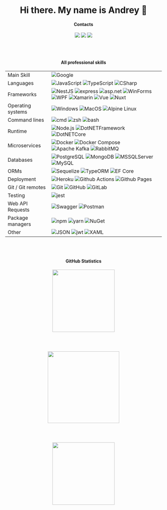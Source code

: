 <h1 align="center">Hi there. My name is Andrey 👋</h1>

<h4 align="center">
  Contacts
</h4>

<p align="center">	
 <a href="https://vk.com/vk.peoples.kirik" target="_blank" style="text-decoration: none">	 
  <img src="https://img.icons8.com/color/48/000000/vk-com.png"/>
 </a>	 
  
 <a href="https://www.linkedin.com/in/andrey-agafonov-dev/" target="_blank" style="text-decoration: none">	
  <img src="https://img.icons8.com/fluent/48/000000/linkedin.png" />
 </a>

  <a href="https://t.me/DES_Destry" target="_blank" style="text-decoration: none">	
  <img src="https://img.icons8.com/fluent/48/000000/telegram-app.png" />
 </a>
</p>

<br/>
<br/>

 <!-- <h4 align="center">
  Base professional skills
 </h4>

<p align="center">
</p> -->

<h4 align="center">
  Аll professional skills	
</h4>

<table>
  <tr>
    <td>Main Skill</td>
    <td>
     <img alt="Google" src="https://img.shields.io/badge/-Google-4285F4?style=flat&logo=Google&logoColor=white" />
    </td>
  </tr>

  <tr>
    <td>Languages</td>
    <td>
      <img alt="JavaScript" src="https://img.shields.io/badge/-JavaScript-F7DF1E?style=flat&logo=JavaScript&logoColor=black" />
      <img alt="TypeScript" src="https://img.shields.io/badge/-TypeScript-29A0DD?style=flat&logo=TypeScript&logoColor=white" />
       <img alt="CSharp" src="https://img.shields.io/badge/-C%23-green?style=flat&logo=C-Sharp&logoColor=white" />
    </td>
  </tr>

  <tr>
    <td>Frameworks</td>
    <td>
      <img alt="NestJS" src="https://img.shields.io/badge/-Nest.js-E0234E?style=flat&logo=NestJS&logoColor=white" />
      <img alt="express" src="https://img.shields.io/badge/-Express-000000?style=flat&logo=Express&logoColor=white" />
      <img alt="asp.net" src="https://img.shields.io/badge/-ASP.NET (Web API)-5C2D91?style=flat&logo=.NET&logoColor=white" />
      <img alt="WinForms" src="https://img.shields.io/badge/-WinForms-5C2D91?style=flat&logo=.NET&logoColor=white" />
      <img alt="WPF" src="https://img.shields.io/badge/-WPF-5C2D91?style=flat&logo=.NET&logoColor=white" />
      <img alt="Xamarin" src="https://img.shields.io/badge/-Xamarin-3498DB?style=flat&logo=Xamarin&logoColor=white" />
      <img alt="Vue" src="https://img.shields.io/badge/-Vue.js-4FC08D?style=flat&logo=Vue.js&logoColor=white" />     <img alt="Nuxt" src="https://img.shields.io/badge/-Nuxt.js-00DC82?style=flat&logo=Nuxt.js&logoColor=white" />
    </td>
  </tr>

  <tr>
    <td>Operating systems</td>
    <td>
      <img alt="Windows" src="https://img.shields.io/badge/-Windows-0078D6?style=flat&logo=Windows&logoColor=white" />
      <img alt="MacOS" src="https://img.shields.io/badge/-MacOS-000000?style=flat&logo=Apple&logoColor=white" />
      <img alt="Alpine Linux" src="https://img.shields.io/badge/-Alpine Linux-0D597F?style=flat&logo=Alpine Linux&logoColor=white" />
    </td>
  </tr>

  <tr>
    <td>Command lines</td>
    <td>
      <img alt="cmd" src="https://img.shields.io/badge/-Windows Terminal-4D4D4D?style=flat&logo=Windows Terminal&logoColor=white" />
      <img alt="zsh" src="https://img.shields.io/badge/-zsh-000000?style=flat&logo=iTerm2&logoColor=white" />
      <img alt="bash" src="https://img.shields.io/badge/-Bash-4EAA25?style=flat&logo=GNU Bash&logoColor=white" />
    </td>
  </tr>

  <tr>
    <td>Runtime</td>
    <td>
      <img alt="Node.js" src="https://img.shields.io/badge/-Node.js-339933?style=flat&logo=Node.js&logoColor=white" />
      <img alt="DotNETFramework" src="https://img.shields.io/badge/-.NET Framework 4.8-5C2D91?style=flat&logo=.NET&logoColor=white" />
      <img alt="DotNETCore" src="https://img.shields.io/badge/-.NET Core 6.0-5C2D91?style=flat&logo=.NET&logoColor=white" />
    </td>
  </tr>

  <tr>
    <td>Microservices</td>
    <td>
      <img alt="Docker" src="https://img.shields.io/badge/-Docker-29A0DD?style=flat&logo=Docker&logoColor=white"/>
      <img alt="Docker Compose" src="https://img.shields.io/badge/-Docker Compose-29A0DD?style=flat&logo=Docker&logoColor=white"/>
      <img alt="Apache Kafka" src="https://img.shields.io/badge/-Apache Kafka-231F20?style=flat&logo=Apache Kafka&logoColor=white"/>
      <img alt="RabbitMQ" src="https://img.shields.io/badge/-RabbitMQ-FF6600?style=flat&logo=RabbitMQ&logoColor=white"/>
    </td>
  </tr>

  <tr>
    <td>Databases</td>
    <td>
      <img alt="PostgreSQL" src="https://img.shields.io/badge/-PostgreSQL-4169E1?style=flat&logo=PostgreSQL&logoColor=white" />
      <img alt="MongoDB" src="https://img.shields.io/badge/-MongoDB-13AA52?style=flat&logo=mongodb&logoColor=white" />
      <img alt="MSSQLServer" src="https://img.shields.io/badge/-MSSQL-CC2927?style=flat&logo=Microsoft-SQL-Server&logoColor=white" />
      <img alt="MySQL" src="https://img.shields.io/badge/-MySQL-004F6A?style=flat&logo=MySQL&logoColor=white" />
    </td>
  </tr>

  <tr>
    <td>ORMs</td>
    <td>
      <img alt="Sequelize" src="https://img.shields.io/badge/-Sequelize-52B0E7?style=flat&logo=Sequelize&logoColor=white" />
      <img alt="TypeORM" src="https://img.shields.io/badge/-TypeORM-F18933?style=flat&logoColor=white" />
      <img alt="EF Core" src="https://img.shields.io/badge/-EF Core-5C2D91?style=flat&logo=.NET&logoColor=white" />
    </td>
  </tr>

  <tr>
    <td>Deployment</td>
    <td>
      <img alt="Heroku" src="https://img.shields.io/badge/-Heroku-430098?style=flat&logo=Heroku&logoColor=white"/>
      <img alt="Github Actions" src="https://img.shields.io/badge/-Github Actions-2088FF?style=flat&logo=Github Actions&logoColor=white"/>
      <img alt="Github Pages" src="https://img.shields.io/badge/-Github Pages-222222?style=flat&logo=Github Pages&logoColor=white"/>
    </td>
  </tr>

  <tr>
    <td>Git / Git remotes</td>
    <td>
      <img alt="Git" src="https://img.shields.io/badge/-Git-F05032?style=flat&logo=git&logoColor=white" />
      <img alt="GitHub" src="https://img.shields.io/badge/-GitHub-181717?style=flat&logo=GitHub&logoColor=white" />
      <img alt="GitLab" src="https://img.shields.io/badge/-GitLab-FCA121?style=flat&logo=GitLab&logoColor=black" />
    </td>
  </tr>

  <tr>
    <td>Testing</td>
    <td>
      <img alt="jest" src="https://img.shields.io/badge/-Jest-C21325?style=flat&logo=Jest&logoColor=white" />
    </td>
  </tr>

  <tr>
    <td>Web API Requests</td>
    <td>
      <img alt="Swagger" src="https://img.shields.io/badge/-Swagger-85EA2D?style=flat&logo=Swagger&logoColor=black"/>
      <img alt="Postman" src="https://img.shields.io/badge/-Postman-FF6C37?style=flat&logo=Postman&logoColor=white"/>
    </td>
  </tr>

  <tr>
    <td>Package managers</td>
    <td>
      <img alt="npm" src="https://img.shields.io/badge/-npm-CB3837?style=flat&logo=NPM&logoColor=white" />
      <img alt="yarn" src="https://img.shields.io/badge/-yarn-2C8EBB?style=flat&logo=Yarn&logoColor=white" />
      <img alt="NuGet" src="https://img.shields.io/badge/-NuGet-004880?style=flat&logo=NuGet&logoColor=white" />
    </td>
  </tr>

  <tr>
    <td>Other</td>
    <td>
      <img alt="JSON" src="https://img.shields.io/badge/-JSON-000000?style=flat&logo=JSON&logoColor=white" />
      <img alt="jwt" src="https://img.shields.io/badge/-JWT-000000?style=flat&logo=JSON-Web-Tokens&logoColor=white" />
      <img alt="XAML" src="https://img.shields.io/badge/-XAML-0C54C2?style=flat&logo=XAML&logoColor=white" />
    </td>
  </tr>
</table>

<br/>
<br/>

<h4 align="center">
  GitHub Statistics	
</h4>

<p align="center">
 <a href="#" alt="DES-Destry's(Andrey Kirik's) GitHub stats">
  <img src="https://github-readme-stats.vercel.app/api?username=DES-Destry&theme=gruvbox&show_icons=true&include_all_commits=true&hide_border=true" height="200"/>
 </a>
</p>

<br/>
<br/>

<p align="center">
 <a href="#" alt="DES-Destry's(Andrey Kirik's) GitHub stats">
  <img src="https://github-readme-stats.vercel.app/api/top-langs/?username=DES-Destry&layout=compact&theme=gruvbox&hide_border=true&langs_count=10" height="230"/>
 </a>
</p>

<br/>
<br/>

<p align="center">
 <a href="#" alt="DES-Destry's(Andrey Kirik's) GitHub stats">
  <img src="https://github-readme-streak-stats.herokuapp.com/?user=DES-Destry&theme=gruvbox&hide_border=true" height="200"/>
 </a>
</p>
